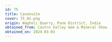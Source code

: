 ```yaml
---
id: 75
title: Cavansite
cover: 75_01.png
origin: Wagholi Quarry, Pune District, India
obtained_from: Castro Valley Gem & Mineral Show
obtained_on: 2024-03-03
---
```

